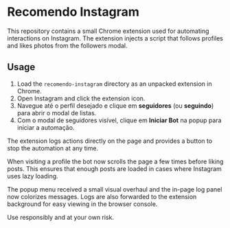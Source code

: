 # Recomendo Instagram

This repository contains a small Chrome extension used for automating interactions on Instagram. The extension injects a script that follows profiles and likes photos from the followers modal.

## Usage

1. Load the `recomendo-instagram` directory as an unpacked extension in Chrome.
2. Open Instagram and click the extension icon.
3. Navegue até o perfil desejado e clique em **seguidores** (ou **seguindo**) para abrir o modal de listas.
4. Com o modal de seguidores visível, clique em **Iniciar Bot** na popup para iniciar a automação.

The extension logs actions directly on the page and provides a button to stop the automation at any time.

When visiting a profile the bot now scrolls the page a few times before liking
posts. This ensures that enough posts are loaded in cases where Instagram uses
lazy loading.

The popup menu received a small visual overhaul and the in-page log panel now
colorizes messages. Logs are also forwarded to the extension background for easy
viewing in the browser console.

Use responsibly and at your own risk.
